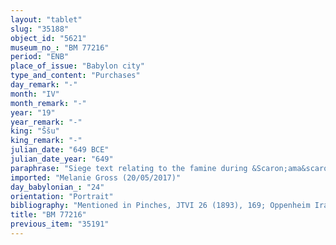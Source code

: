 ```yaml
---
layout: "tablet"
slug: "35188"
object_id: "5621"
museum_no_: "BM 77216"
period: "ENB"
place_of_issue: "Babylon city"
type_and_content: "Purchases"
day_remark: "-"
month: "IV"
month_remark: "-"
year: "19"
year_remark: "-"
king: "Ššu"
king_remark: "-"
julian_date: "649 BCE"
julian_date_year: "649"
paraphrase: "Siege text relating to the famine during &Scaron;ama&scaron;-&scaron;umu-ukin 19th year: <strong>B<sub>1</sub></strong> and <strong>B<sub>2</sub></strong>, <strong>B<sub>1</sub></strong>&rsquo;s son, sell to <strong>A</strong> their slave girl <strong><sup>f</sup>C</strong> for [x+]2 shekels of silver and 0;0.0.110 kor (110 l) barley. The sellers guarantee (<em>pūt na&scaron;&ucirc;</em>) against rebellion (<em>sīhu</em>) and claims (<em>pāqirānu</em>) of <strong><sup>f</sup>C</strong>. Witnesses and the scribe.<br /> <br /> <strong>A</strong> = Mamm&acirc;; <strong>B<sub>1</sub></strong> = [&hellip;]t&acirc;; <strong>B<sub>2</sub></strong> = &Scaron;ama&scaron;-zēr-ibni/[&hellip;]t&acirc;; <strong><sup>f</sup>C</strong> = Nanāya-ke&scaron;rat"
imported: "Melanie Gross (20/05/2017)"
day_babylonian_: "24"
orientation: "Portrait"
bibliography: "Mentioned in Pinches, JTVI 26 (1893), 169; Oppenheim Iraq 17 (1955), 77 fn. 26 (partial transliteration, translation)."
title: "BM 77216"
previous_item: "35191"
---
```

